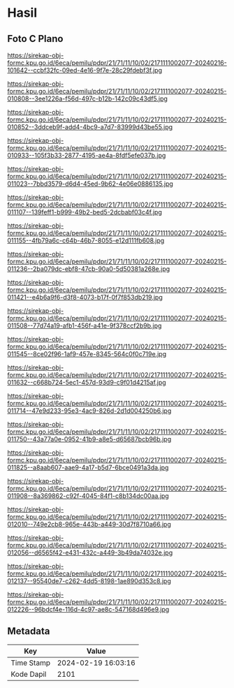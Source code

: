 # Hasil

## Foto C Plano

https://sirekap-obj-formc.kpu.go.id/6eca/pemilu/pdpr/21/71/11/10/02/2171111002077-20240216-101642--ccbf32fc-09ed-4e16-9f7e-28c29fdebf3f.jpg

https://sirekap-obj-formc.kpu.go.id/6eca/pemilu/pdpr/21/71/11/10/02/2171111002077-20240215-010808--3ee1226a-f56d-497c-b12b-142c09c43df5.jpg

https://sirekap-obj-formc.kpu.go.id/6eca/pemilu/pdpr/21/71/11/10/02/2171111002077-20240215-010852--3ddceb9f-add4-4bc9-a7d7-83999d43be55.jpg

https://sirekap-obj-formc.kpu.go.id/6eca/pemilu/pdpr/21/71/11/10/02/2171111002077-20240215-010933--105f3b33-2877-4195-ae4a-8fdf5efe037b.jpg

https://sirekap-obj-formc.kpu.go.id/6eca/pemilu/pdpr/21/71/11/10/02/2171111002077-20240215-011023--7bbd3579-d6d4-45ed-9b62-4e06e0886135.jpg

https://sirekap-obj-formc.kpu.go.id/6eca/pemilu/pdpr/21/71/11/10/02/2171111002077-20240215-011107--139feff1-b999-49b2-bed5-2dcbabf03c4f.jpg

https://sirekap-obj-formc.kpu.go.id/6eca/pemilu/pdpr/21/71/11/10/02/2171111002077-20240215-011155--4fb79a6c-c64b-46b7-8055-e12d111fb608.jpg

https://sirekap-obj-formc.kpu.go.id/6eca/pemilu/pdpr/21/71/11/10/02/2171111002077-20240215-011236--2ba079dc-ebf8-47cb-90a0-5d50381a268e.jpg

https://sirekap-obj-formc.kpu.go.id/6eca/pemilu/pdpr/21/71/11/10/02/2171111002077-20240215-011421--e4b6a9f6-d3f8-4073-b17f-0f7f853db219.jpg

https://sirekap-obj-formc.kpu.go.id/6eca/pemilu/pdpr/21/71/11/10/02/2171111002077-20240215-011508--77d74a19-afb1-456f-a41e-9f378ccf2b9b.jpg

https://sirekap-obj-formc.kpu.go.id/6eca/pemilu/pdpr/21/71/11/10/02/2171111002077-20240215-011545--8ce02f96-1af9-457e-8345-564c0f0c719e.jpg

https://sirekap-obj-formc.kpu.go.id/6eca/pemilu/pdpr/21/71/11/10/02/2171111002077-20240215-011632--c668b724-5ec1-457d-93d9-c9f01d4215af.jpg

https://sirekap-obj-formc.kpu.go.id/6eca/pemilu/pdpr/21/71/11/10/02/2171111002077-20240215-011714--47e9d233-95e3-4ac9-826d-2d1d004250b6.jpg

https://sirekap-obj-formc.kpu.go.id/6eca/pemilu/pdpr/21/71/11/10/02/2171111002077-20240215-011750--43a77a0e-0952-41b9-a8e5-d65687bcb96b.jpg

https://sirekap-obj-formc.kpu.go.id/6eca/pemilu/pdpr/21/71/11/10/02/2171111002077-20240215-011825--a8aab607-aae9-4a17-b5d7-6bce0491a3da.jpg

https://sirekap-obj-formc.kpu.go.id/6eca/pemilu/pdpr/21/71/11/10/02/2171111002077-20240215-011908--8a369862-c92f-4045-84f1-c8b134dc00aa.jpg

https://sirekap-obj-formc.kpu.go.id/6eca/pemilu/pdpr/21/71/11/10/02/2171111002077-20240215-012010--749e2cb8-965e-443b-a449-30d7f8710a66.jpg

https://sirekap-obj-formc.kpu.go.id/6eca/pemilu/pdpr/21/71/11/10/02/2171111002077-20240215-012056--d6565f42-e431-432c-a449-3b49da74032e.jpg

https://sirekap-obj-formc.kpu.go.id/6eca/pemilu/pdpr/21/71/11/10/02/2171111002077-20240215-012137--95540de7-c262-4dd5-8198-1ae890d353c8.jpg

https://sirekap-obj-formc.kpu.go.id/6eca/pemilu/pdpr/21/71/11/10/02/2171111002077-20240215-012226--96bdcf4e-116d-4c97-ae8c-547168d496e9.jpg


## Metadata

| Key        | Value               |
| ---------- | ------------------- |
| Time Stamp | 2024-02-19 16:03:16 |
| Kode Dapil | 2101                |



